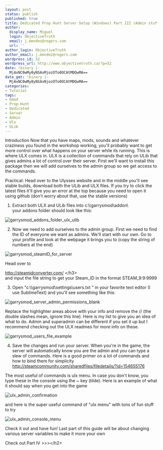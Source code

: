 ```yaml
---
layout: post
status: publish
published: true
title: Dedicated Prop Hunt Server Setup (Windows) Part III (Admin stuff)
author:
  display_name: Miguel
  login: ObjectiveTruth
  email: j.mendez@rogers.com
  url: ''
author_login: ObjectiveTruth
author_email: j.mendez@rogers.com
wordpress_id: 52
wordpress_url: http://www.objectivetruth.ca/?p=52
date: !binary |-
  MjAxNC0wMy0yNSAxMjozOTo0OCAtMDQwMA==
date_gmt: !binary |-
  MjAxNC0wMy0yNSAxNjozOTo0OCAtMDQwMA==
categories:
- Tutorial
tags:
- Gmod
- Prop-Hunt
- Dedicated
- Server
- Admin
- Ulx
- ULib
---
```

Introduction
 Now that you have maps, mods, sounds and whatever craziness you found
in the workshop working, you'll probably want to get more control over
what happens on your server while its running. This is where ULX comes
in. ULX is a collection of commands that rely on ULib that gives admins
a lot of control over their server. First we'll want to install this
package then we will add ourselves to the admin group so we get access
to the commands.

Practical:
 Head over to the Ulysses website and in the middle you'll see stable
builds, download both the ULib and ULX files. If you try to click the
latest files it'll give you an error at the top because you need to open
it using github (don't worry about that, use the stable versions)

1. Extract both ULX and ULib files into c:\\\\garrysmod\\addon\\\
 your addons folder should look like this:

![garrysmod\_addons\_folder\_ulx\_ulib](http://www.objectivetruth.ca/wp-content/uploads/2014/03/garrysmod_addons_folder_ulx_ulib.png)

2. Now we need to add ourselves to the admin group. First we need to
find the ID of everyone we want as admins. We'll start with our own. Go
to your profile and look at the webpage it brings you to (copy the
string of numbers at the end)

![garrysmod\_steamID\_for\_server](http://www.objectivetruth.ca/wp-content/uploads/2014/03/garrysmod_steamID_for_server.png)

Head over to

http://steamidconverter.com/ </h3\>\
 and input the file string to get your Steam\_ID in the format
STEAM\_9:9:9999

3. Open "c:\\\\garrysmod\\settings\\users.txt " in your favorite text
editor (I use SublimeText) and you'll see something like this:

![garrysmod\_server\_admin\_permissions\_blank](http://www.objectivetruth.ca/wp-content/uploads/2014/03/garrysmod_server_admin_permissions_blank.png)

Replace the highlighter areas above with your info and remove the //
(the double slashes mean, ignore this line). Here is my list to give you
an idea of what to do. Admin and superadmin can be different if you set
it up but I recommend checking out the ULX readmes for more info on
these.

![garrysmod\_users\_file\_example](http://www.objectivetruth.ca/wp-content/uploads/2014/03/garrysmod_users_file_example.png)

4. Save the changes and run your server. When you're in the game, the
server will automatically know you are the admin and you can type a slew
of commands. Here is a good primer on a lot of commands and how to bind
them for simplicity
http://steamcommunity.com/sharedfiles/filedetails/?id=154655176

The most useful of commands is ulx menu. In case you don't know, you
type these in the console using the \~ key (tilde). Here is an example
of what it should say when you get into the game

![ulx\_admin\_confirmation](http://www.objectivetruth.ca/wp-content/uploads/2014/03/ulx_admin_confirmation.png)

and here is the super useful command of "ulx menu" with tons of fun
stuff to try

![ulx\_admin\_console\_menu](http://www.objectivetruth.ca/wp-content/uploads/2014/03/ulx_admin_console_menu.png)

Check it out and have fun!
 Last part of this guide will be about changing various server variables
to make it more your own

Check out Part IV \>\>\></h2\>
